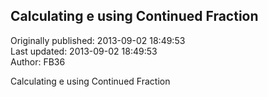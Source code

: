 ## Calculating e using Continued Fraction  
Originally published: 2013-09-02 18:49:53  
Last updated: 2013-09-02 18:49:53  
Author: FB36   
  
Calculating e using Continued Fraction